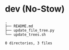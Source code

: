 # dev (No-Stow)

```tree
.
├── README.md
├── update_file_tree.py
└── update_trees.sh

0 directories, 3 files
```
